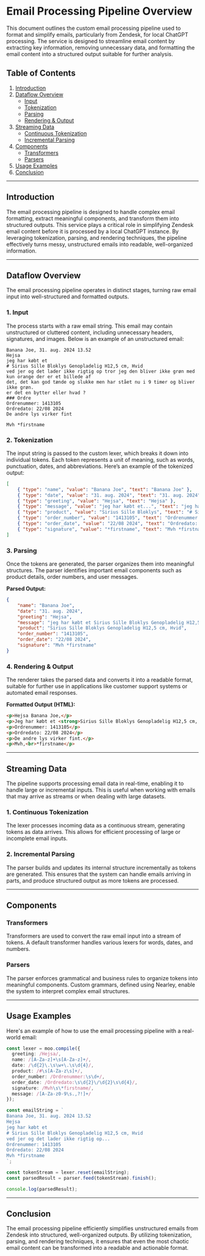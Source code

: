 # Email Processing Pipeline Overview

This document outlines the custom email processing pipeline used to format and simplify emails, particularly from Zendesk, for local ChatGPT processing. The service is designed to streamline email content by extracting key information, removing unnecessary data, and formatting the email content into a structured output suitable for further analysis.

## Table of Contents
1. [Introduction](#introduction)
2. [Dataflow Overview](#dataflow-overview)
    - [Input](#1-input)
    - [Tokenization](#2-tokenization)
    - [Parsing](#3-parsing)
    - [Rendering & Output](#4-rendering--output)
3. [Streaming Data](#streaming-data)
    - [Continuous Tokenization](#1-continuous-tokenization)
    - [Incremental Parsing](#2-incremental-parsing)
4. [Components](#components)
    - [Transformers](#transformers)
    - [Parsers](#parsers)
5. [Usage Examples](#usage-examples)
6. [Conclusion](#conclusion)

---

## Introduction
The email processing pipeline is designed to handle complex email formatting, extract meaningful components, and transform them into structured outputs. This service plays a critical role in simplifying Zendesk email content before it is processed by a local ChatGPT instance. By leveraging tokenization, parsing, and rendering techniques, the pipeline effectively turns messy, unstructured emails into readable, well-organized information.

---

## Dataflow Overview
The email processing pipeline operates in distinct stages, turning raw email input into well-structured and formatted outputs.

### 1. Input
The process starts with a raw email string. This email may contain unstructured or cluttered content, including unnecessary headers, signatures, and images. Below is an example of an unstructured email:

```
Banana Joe, 31. aug. 2024 13.52 
Hejsa
jeg har købt et
# Sirius Sille Bloklys Genopladelig H12,5 cm, Hvid
ved jer og det lader ikke rigtig op tror jeg den bliver ikke grøn med kun orange der er et billede af
det, det kan god tænde og slukke men har stået nu i 9 timer og bliver ikke grøn.
er det en bytter eller hvad ?
### Ordre
Ordrenummer: 1413105
Ordredato: 22/08 2024
De andre lys virker fint

Mvh *firstname
```

### 2. Tokenization
The input string is passed to the custom lexer, which breaks it down into individual tokens. Each token represents a unit of meaning, such as words, punctuation, dates, and abbreviations. Here’s an example of the tokenized output:

```json
[
    { "type": "name", "value": "Banana Joe", "text": "Banana Joe" },
    { "type": "date", "value": "31. aug. 2024", "text": "31. aug. 2024" },
    { "type": "greeting", "value": "Hejsa", "text": "Hejsa" },
    { "type": "message", "value": "jeg har købt et...", "text": "jeg har købt et..." },
    { "type": "product", "value": "Sirius Sille Bloklys", "text": "# Sirius Sille Bloklys Genopladelig H12,5 cm, Hvid" },
    { "type": "order_number", "value": "1413105", "text": "Ordrenummer: 1413105" },
    { "type": "order_date", "value": "22/08 2024", "text": "Ordredato: 22/08 2024" },
    { "type": "signature", "value": "*firstname", "text": "Mvh *firstname" }
]
```

### 3. Parsing
Once the tokens are generated, the parser organizes them into meaningful structures. The parser identifies important email components such as product details, order numbers, and user messages.

**Parsed Output:**
```json
{
    "name": "Banana Joe",
    "date": "31. aug. 2024",
    "greeting": "Hejsa",
    "message": "jeg har købt et Sirius Sille Bloklys Genopladelig H12,5 cm, Hvid ved jer og det lader ikke rigtig op. Tror jeg, den bliver ikke grøn med kun orange...",
    "product": "Sirius Sille Bloklys Genopladelig H12,5 cm, Hvid",
    "order_number": "1413105",
    "order_date": "22/08 2024",
    "signature": "Mvh *firstname"
}
```

### 4. Rendering & Output
The renderer takes the parsed data and converts it into a readable format, suitable for further use in applications like customer support systems or automated email responses.

**Formatted Output (HTML):**
```html
<p>Hejsa Banana Joe,</p>
<p>Jeg har købt et <strong>Sirius Sille Bloklys Genopladelig H12,5 cm, Hvid</strong> ved jer, og det lader ikke rigtig op. Det bliver kun orange og aldrig grøn.</p>
<p>Ordrenummer: 1413105</p>
<p>Ordredato: 22/08 2024</p>
<p>De andre lys virker fint.</p>
<p>Mvh,<br>*firstname</p>
```

---

## Streaming Data
The pipeline supports processing email data in real-time, enabling it to handle large or incremental inputs. This is useful when working with emails that may arrive as streams or when dealing with large datasets.

### 1. Continuous Tokenization
The lexer processes incoming data as a continuous stream, generating tokens as data arrives. This allows for efficient processing of large or incomplete email inputs.

### 2. Incremental Parsing
The parser builds and updates its internal structure incrementally as tokens are generated. This ensures that the system can handle emails arriving in parts, and produce structured output as more tokens are processed.

---

## Components
### Transformers
Transformers are used to convert the raw email input into a stream of tokens. A default transformer handles various lexers for words, dates, and numbers.

### Parsers
The parser enforces grammatical and business rules to organize tokens into meaningful components. Custom grammars, defined using Nearley, enable the system to interpret complex email structures.

---

## Usage Examples
Here's an example of how to use the email processing pipeline with a real-world email:

```typescript
const lexer = moo.compile({
  greeting: /Hejsa/,
  name: /[A-Za-z]+\s[A-Za-z]+/,
  date: /\d{2}\.\s\w+\.\s\d{4}/,
  product: /#\s[A-Za-z\s]+/,
  order_number: /Ordrenummer:\s\d+/,
  order_date: /Ordredato:\s\d{2}\/\d{2}\s\d{4}/,
  signature: /Mvh\s\*firstname/,
  message: /[A-Za-z0-9\s.,?!]+/
});

const emailString = `
Banana Joe, 31. aug. 2024 13.52 
Hejsa
jeg har købt et
# Sirius Sille Bloklys Genopladelig H12,5 cm, Hvid
ved jer og det lader ikke rigtig op...
Ordrenummer: 1413105
Ordredato: 22/08 2024
Mvh *firstname
`;

const tokenStream = lexer.reset(emailString);
const parsedResult = parser.feed(tokenStream).finish();

console.log(parsedResult);
```

---

## Conclusion
The email processing pipeline efficiently simplifies unstructured emails from Zendesk into structured, well-organized outputs. By utilizing tokenization, parsing, and rendering techniques, it ensures that even the most chaotic email content can be transformed into a readable and actionable format.